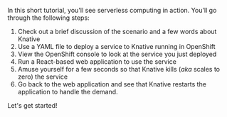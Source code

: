 In this short tutorial, you'll see serverless computing in action. You'll go through the following steps: 

1. Check out a brief discussion of the scenario and a few words about Knative
1. Use a YAML file to deploy a service to Knative running in OpenShift
1. View the OpenShift console to look at the service you just deployed
1. Run a React-based web application to use the service 
1. Amuse yourself for a few seconds so that Knative kills (_aka_ scales to zero) the service
1. Go back to the web application and see that Knative restarts the application to handle the demand. 

Let's get started!